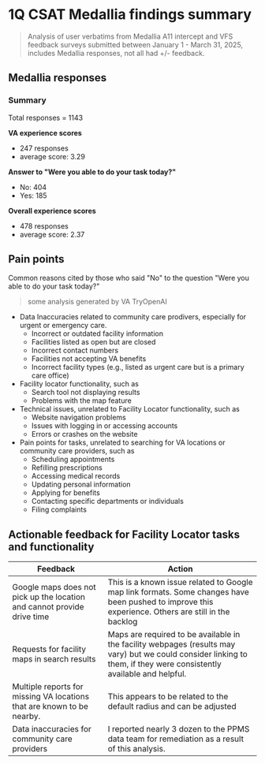 # 1Q CSAT Medallia findings summary
> Analysis of user verbatims from Medallia A11 intercept and VFS feedback surveys submitted between January 1 - March 31, 2025, includes Medallia responses, not all had +/- feedback.

## Medallia responses

### Summary
Total responses = 1143

**VA experience scores**
- 247 responses
- average score: 3.29

**Answer to "Were you able to do your task today?"**	
- No: 404
- Yes: 185

**Overall experience scores**
  - 478 responses
  - average score: 2.37

## Pain points
Common reasons cited by those who said "No" to the question "Were you able to do your task today?" 
> some analysis generated by VA TryOpenAI
- Data Inaccuracies related to community care prodivers, especially for urgent or emergency care. 
  - Incorrect or outdated facility information
  - Facilities listed as open but are closed
  - Incorrect contact numbers
  - Facilities not accepting VA benefits
  - Incorrect facility types (e.g., listed as urgent care but is a primary care office)
- Facility locator functionality, such as
  - Search tool not displaying results
  - Problems with the map feature
- Technical issues, unrelated to Facility Locator functionality, such as
  - Website navigation problems
  - Issues with logging in or accessing accounts
  - Errors or crashes on the website
- Pain points for tasks, unrelated to searching for VA locations or community care providers, such as
  - Scheduling appointments
  - Refilling prescriptions
  - Accessing medical records
  - Updating personal information
  - Applying for benefits
  - Contacting specific departments or individuals
  - Filing complaints
 
## Actionable feedback for Facility Locator tasks and functionality

| Feedback | Action |
| --- | ---| 
| Google maps does not pick up the location and cannot provide drive time | This is a known issue related to Google map link formats. Some changes have been pushed to improve this experience. Others are still in the backlog |
| Requests for facility maps in search results | Maps are required to be available in the facility webpages (results may vary) but we could consider linking to them, if they were consistently available and helpful. |
| Multiple reports for missing VA locations that are known to be nearby. | This appears to be related to the default radius and can be adjusted |
| Data inaccuracies for community care providers | I reported nearly 3 dozen to the PPMS data team for remediation as a result of this analysis. |
